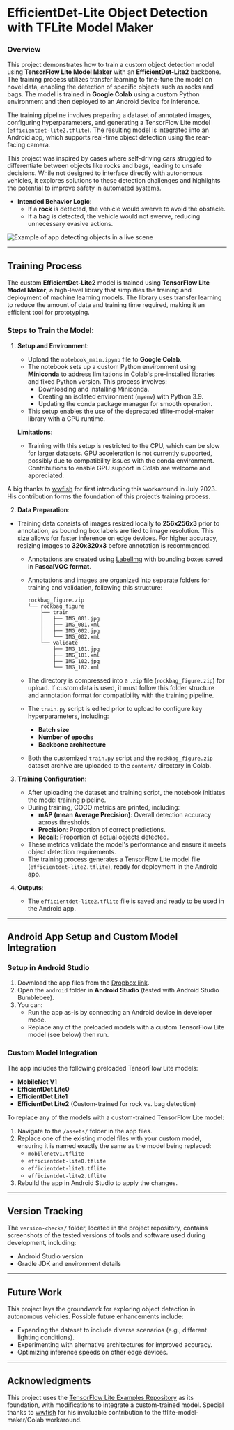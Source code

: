# EfficientDet-Lite Object Detection with TFLite Model Maker
### Overview

This project demonstrates how to train a custom object detection model using **TensorFlow Lite Model Maker** with an **EfficientDet-Lite2** backbone. The training process utilizes transfer learning to fine-tune the model on novel data, enabling the detection of specific objects such as rocks and bags. The model is trained in **Google Colab** using a custom Python environment and then deployed to an Android device for inference.

The training pipeline involves preparing a dataset of annotated images, configuring hyperparameters, and generating a TensorFlow Lite model (`efficientdet-lite2.tflite`). The resulting model is integrated into an Android app, which supports real-time object detection using the rear-facing camera.

This project was inspired by cases where self-driving cars struggled to differentiate between objects like rocks and bags, leading to unsafe decisions. While not designed to interface directly with autonomous vehicles, it explores solutions to these detection challenges and highlights the potential to improve safety in automated systems.

- **Intended Behavior Logic**:
  - If a **rock** is detected, the vehicle would swerve to avoid the obstacle.
  - If a **bag** is detected, the vehicle would not swerve, reducing unnecessary evasive actions.

![Example of app detecting objects in a live scene](media/rockbag-tflite-android.gif)

---

## Training Process

The custom **EfficientDet-Lite2** model is trained using **TensorFlow Lite Model Maker**, a high-level library that simplifies the training and deployment of machine learning models. The library uses transfer learning to reduce the amount of data and training time required, making it an efficient tool for prototyping.

### Steps to Train the Model:
1. **Setup and Environment**:
   - Upload the `notebook_main.ipynb` file to **Google Colab**.
   - The notebook sets up a custom Python environment using **Miniconda** to address limitations in Colab's pre-installed libraries and fixed Python version. This process involves:
     - Downloading and installing Miniconda.
     - Creating an isolated environment (`myenv`) with Python 3.9.
     - Updating the conda package manager for smooth operation.
   - This setup enables the use of the deprecated tflite-model-maker library with a CPU runtime.

   **Limitations**:  
   - Training with this setup is restricted to the CPU, which can be slow for larger datasets. GPU acceleration is not currently supported, possibly due to compatibility issues with the conda environment. Contributions to enable GPU support in Colab are welcome and appreciated.

A big thanks to [wwfish](https://github.com/wwfish/tflite-model-maker-workaround) for first introducing this workaround in July 2023. His contribution forms the foundation of this project’s training process.

2. **Data Preparation**:  
- Training data consists of images resized locally to **256x256x3** prior to annotation, as bounding box labels are tied to image resolution. This size allows for faster inference on edge devices. For higher accuracy, resizing images to **320x320x3** before annotation is recommended.
   - Annotations are created using [LabelImg](https://github.com/heartexlabs/labelImg) with bounding boxes saved in **PascalVOC format**.  
   - Annotations and images are organized into separate folders for training and validation, following this structure:  

     ```
     rockbag_figure.zip
     └── rockbag_figure
         ├── train
         │   ├── IMG_001.jpg
         │   ├── IMG_001.xml
         │   ├── IMG_002.jpg
         │   └── IMG_002.xml
         └── validate
             ├── IMG_101.jpg
             ├── IMG_101.xml
             ├── IMG_102.jpg
             └── IMG_102.xml
     ```

   - The directory is compressed into a `.zip` file (`rockbag_figure.zip`) for upload. If custom data is used, it must follow this folder structure and annotation format for compatibility with the training pipeline.  
   - The `train.py` script is edited prior to upload to configure key hyperparameters, including:  
     - **Batch size**  
     - **Number of epochs**  
     - **Backbone architecture**  
   - Both the customized `train.py` script and the `rockbag_figure.zip` dataset archive are uploaded to the `content/` directory in Colab.

3. **Training Configuration**:  
   - After uploading the dataset and training script, the notebook initiates the model training pipeline.
   - During training, COCO metrics are printed, including:  
     - **mAP (mean Average Precision)**: Overall detection accuracy across thresholds.  
     - **Precision**: Proportion of correct predictions.  
     - **Recall**: Proportion of actual objects detected.  
   - These metrics validate the model's performance and ensure it meets object detection requirements.  
   - The training process generates a TensorFlow Lite model file (`efficientdet-lite2.tflite`), ready for deployment in the Android app.  


4. **Outputs**:
   - The `efficientdet-lite2.tflite` file is saved and ready to be used in the Android app.

---

## Android App Setup and Custom Model Integration

### Setup in Android Studio

1. Download the app files from the [Dropbox link](https://www.dropbox.com/scl/fi/dfqe9bbnwysucstnby31k/tflite-example-app.zip?rlkey=briqeuq2i99zk058nv32hpofq&st=5xv6wsex&dl=0).
2. Open the `android` folder in **Android Studio** (tested with Android Studio Bumblebee).
3. You can:
   - Run the app as-is by connecting an Android device in developer mode.
   - Replace any of the preloaded models with a custom TensorFlow Lite model (see below) then run.

### Custom Model Integration

The app includes the following preloaded TensorFlow Lite models:
- **MobileNet V1**
- **EfficientDet Lite0**
- **EfficientDet Lite1**
- **EfficientDet Lite2** (Custom-trained for rock vs. bag detection)

To replace any of the models with a custom-trained TensorFlow Lite model:
1. Navigate to the `/assets/` folder in the app files.
2. Replace one of the existing model files with your custom model, ensuring it is named exactly the same as the model being replaced:
   - `mobilenetv1.tflite`
   - `efficientdet-lite0.tflite`
   - `efficientdet-lite1.tflite`
   - `efficientdet-lite2.tflite`
3. Rebuild the app in Android Studio to apply the changes.

---

## Version Tracking

The `version-checks/` folder, located in the project repository, contains screenshots of the tested versions of tools and software used during development, including:  
- Android Studio version  
- Gradle JDK and environment details

---

## Future Work

This project lays the groundwork for exploring object detection in autonomous vehicles. Possible future enhancements include:
- Expanding the dataset to include diverse scenarios (e.g., different lighting conditions).
- Experimenting with alternative architectures for improved accuracy.
- Optimizing inference speeds on other edge devices.

---

## Acknowledgments

This project uses the [TensorFlow Lite Examples Repository](https://github.com/tensorflow/examples) as its foundation, with modifications to integrate a custom-trained model. Special thanks to [wwfish](https://github.com/wwfish/tflite-model-maker-workaround) for his invaluable contribution to the tflite-model-maker/Colab workaround.
